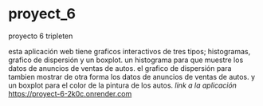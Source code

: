 # proyect_6
proyecto 6 tripleten 
 
 esta aplicación web tiene graficos interactivos de tres tipos; histogramas, grafico de dispersión y un boxplot.
 un histograma para que muestre los datos de anuncios de ventas de autos.
 el grafico de dispersión para tambien mostrar de otra forma los datos de anuncios de ventas de autos.
 y un boxplot para el color de la pintura de los autos.
*link a la aplicación* https://proyect-6-2k0c.onrender.com
